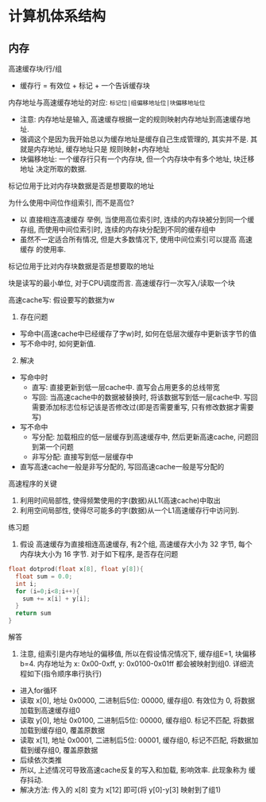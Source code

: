 # 计算机体系结构

## 内存
高速缓存块/行/组
- 缓存行 = 有效位 + 标记 + 一个告诉缓存块

内存地址与高速缓存地址的对应: `标记位|组偏移地址位|块偏移地址位`
- 注意: 内存地址是输入, 高速缓存根据一定的规则映射内存地址到高速缓存地址.
- 强调这个是因为我开始总以为缓存地址是缓存自己生成管理的, 其实并不是. 其就是内存地址, 缓存地址只是 规则映射+内存地址
- 块偏移地址: 一个缓存行只有一个内存块, 但一个内存块中有多个地址, 块迁移地址 决定所取的数据.

标记位用于比对内存块数据是否是想要取的地址

为什么使用中间位作组索引, 而不是高位?
- 以 直接相连高速缓存 举例, 当使用高位索引时, 连续的内存块被分到同一个缓存组, 而使用中间位索引时, 连续的内存块分配到不同的缓存组中
- 虽然不一定适合所有情况, 但是大多数情况下, 使用中间位索引可以提高 高速缓存 的使用率.

标记位用于比对内存块数据是否是想要取的地址

块是读写的最小单位, 对于CPU调度而言. 高速缓存行一次写入/读取一个块

高速cache写: 假设要写的数据为w
1. 存在问题
  - 写命中(高速cache中已经缓存了字w)时, 如何在低层次缓存中更新该字节的值
  - 写不命中时, 如何更新值.
2. 解决
  - 写命中时
    - 直写: 直接更新到低一层cache中. 直写会占用更多的总线带宽
    - 写回: 当高速cache中的数据被替换时, 将该数据写到低一层cache中. 写回需要添加标志位标记该是否修改过(即是否需要重写, 只有修改数据才需要写)
  - 写不命中
    - 写分配: 加载相应的低一层缓存到高速缓存中, 然后更新高速cache, 问题回到第一个问题
    - 非写分配: 直接写到低一层缓存中
  - 直写高速cache一般是非写分配的, 写回高速cache一般是写分配的

高速程序的关键
1. 利用时间局部性, 使得频繁使用的字(数据)从L1(高速cache)中取出
2. 利用空间局部性, 使得尽可能多的字(数据)从一个L1高速缓存行中访问到.

练习题

1. 假设 高速缓存为直接相连高速缓存, 有2个组, 高速缓存大小为 32 字节, 每个内存块大小为 16 字节. 对于如下程序, 是否存在问题
  ```C
  float dotprod(float x[8], float y[8]){
    float sum = 0.0;
    int i;
    for (i=0;i<8;i++){
      sum += x[i] + y[i];
    }
    return sum
  }
  ```

解答
1. 注意, 组索引是内存地址的偏移值, 所以在假设情况情况下, 缓存组E=1, 块偏移b=4. 内存地址为 x: 0x00-0xff, y: 0x0100-0x01ff 都会被映射到组0. 详细流程如下(指令顺序串行执行)
  - 进入for循环
  - 读取 x[0], 地址 0x0000, 二进制后5位: 00000, 缓存组0. 有效位为 0, 将数据加载到高速缓存组0
  - 读取 y[0], 地址 0x0100, 二进制后5位: 00000, 缓存组0. 标记不匹配, 将数据加载到缓存组0, 覆盖原数据
  - 读取 x[1], 地址 0x0001, 二进制后5位: 00001, 缓存组0, 标记不匹配, 将数据加载到缓存组0, 覆盖原数据
  - 后续依次类推
  - 所以, 上述情况可导致高速cache反复的写入和加载, 影响效率. 此现象称为 缓存抖动.
  - 解决方法: 传入的 x[8] 变为 x[12] 即可(将 y[0]-y[3] 映射到了组1)
